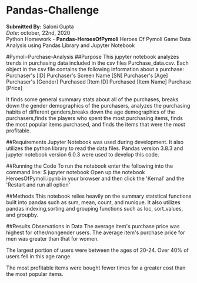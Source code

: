 # Pandas-Challenge
**Submitted By:** Saloni Gupta\
_Date_: october, 22nd, 2020\
Python Homework - **Pandas-HeroesOfPymoli**
Heroes Of Pymoli Game Data Analysis using Pandas Library and Jupyter Notebook

#Pymoli-Purchase-Analysis
##Purpose
This jupyter notebook analyzes trends in purchasing data included in the csv files Purchase_data.csv.
Each object in the csv file contains the following information about a purchase:
Purchaser's [ID]
Purchaser's Screen Name [SN]
Purchaser's [Age]
Purchaser's [Gender]
Purchased [Item ID]
Purchased [Item Name]
Purchase [Price]

It finds some general summary stats about all of the purchases, breaks down the gender demographics of the purchasers, analyzes the purchasing habits of different genders,breaks down the age demographics of the purchasers,finds the players who spent the most purchasing items, finds the most popular items purchased, and finds the items that were the most profitable.

##Requirements
Jupyter Notebook was used during development. It also utilizes the python library to read the data files. Pandas version 3.8.3 and jupyter notebook version 6.0.3 were used to develop this code.

##Running the Code To run the notebook enter the following into the command line: $ jupyter notebook Open up the notebook HeroesOfPymoli.ipynb in your browser and then click the 'Kernal' and the 'Restart and run all option'

##Methods
This notebook relies heavily on the summary statstical functions built into pandas such as sum, mean, count, and nunique. It also utilizes pandas indexing,sorting and grouping functions such as loc, sort_values, and groupby.

##Results
Observations in Data
The average item's purchase price was highest for other/nongender users. The average item's purchase price for men was greater than that for women.

The largest portion of users were between the ages of 20-24. Over 40% of users fell in this age range.

The most profitable items were bought fewer times for a greater cost than the most popular items.

